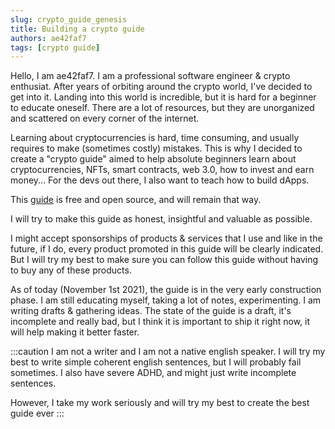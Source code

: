 ```yaml
---
slug: crypto_guide_genesis
title: Building a crypto guide
authors: ae42faf7
tags: [crypto guide]
---
```


Hello, I am ae42faf7. I am a professional software engineer & crypto enthusiat.
After years of orbiting around the crypto world, I've decided to get into it.
Landing into this world is incredible, but it is hard for a beginner to educate
oneself. There are a lot of resources, but they are unorganized and scattered on
every corner of the internet.

Learning about cryptocurrencies is hard, time consuming, and usually requires to
make (sometimes costly) mistakes. This is why I decided to create a "crypto guide"
aimed to help absolute beginners learn about cryptocurrencies, NFTs, smart
contracts, web 3.0, how to invest and earn money... For the devs out there, I also
want to teach how to build dApps.

This [guide](/) is free and open source, and will remain that way.

I will try to make this guide as honest, insightful and valuable as possible.

I might accept sponsorships of products & services that I use and like in the
future, if I do, every product promoted in this guide will be clearly indicated.
But I will try my best to make sure you can follow this guide without having to
buy any of these products.

As of today (November 1st 2021), the guide is in the very early construction
phase. I am still educating myself, taking a lot of notes, experimenting. I am
writing drafts & gathering ideas. The state of the guide is a draft, it's incomplete
and really bad, but I think it is important to ship it right now, it will help
making it better faster.

:::caution
I am not a writer and I am not a native english speaker. I will try my best to
write simple coherent english sentences, but I will probably fail sometimes. I
also have severe ADHD, and might just write incomplete sentences.

However, I take my work seriously and will try my best to create the best guide
ever
:::
